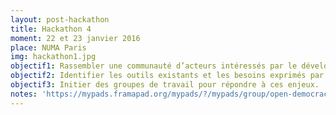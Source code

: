 ```yaml
---
layout: post-hackathon
title: Hackathon 4
moment: 22 et 23 janvier 2016
place: NUMA Paris
img: hackathon1.jpg
objectif1: Rassembler une communauté d’acteurs intéressés par le développement de projets ouverts à portée démocratique.
objectif2: Identifier les outils existants et les besoins exprimés par les citoyens.
objectif3: Initier des groupes de travail pour répondre à ces enjeux.
notes: 'https://mypads.framapad.org/mypads/?/mypads/group/open-democracy-now-z42av7kt/pad/view/cr-hackathon-opendemocracynow-1-n524p75k'
---
```

